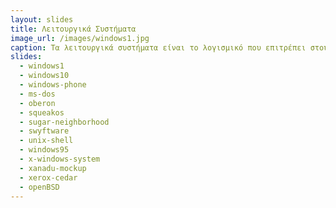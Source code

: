 ```yaml
---
layout: slides
title: Λειτουργικά Συστήματα
image_url: /images/windows1.jpg
caption: Τα λειτουργικά συστήματα είναι το λογισμικό που επιτρέπει στους υπολογιστές και άλλες συσκευές να εκτελούν εφαρμογές και να έχουν πρόσβαση στους υλισμικούς πόρους. Διαχειρίζονται και συντονίζουν τα στοιχεία υλικού και λογισμικού ενός συστήματος υπολογιστών, επιτρέποντας στους χρήστες να αλληλεπιδρούν με το σύστημα.
slides:
  - windows1
  - windows10
  - windows-phone
  - ms-dos
  - oberon
  - squeakos
  - sugar-neighborhood
  - swyftware
  - unix-shell
  - windows95
  - x-windows-system
  - xanadu-mockup
  - xerox-cedar
  - openBSD
---
```


